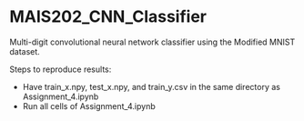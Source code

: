 # MAIS202_CNN_Classifier
Multi-digit convolutional neural network classifier using the Modified MNIST dataset.

Steps to reproduce results:
* Have train_x.npy, test_x.npy, and train_y.csv in the same directory as Assignment_4.ipynb
* Run all cells of Assignment_4.ipynb
